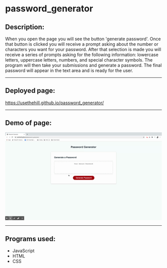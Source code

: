 # password_generator

## Description:

When you open the page you will see the button 'generate password'.  Once that button is clicked you will receive a prompt asking about the number or characters you want for your password.  After that selection is made you will receive a series of prompts asking for the following information: lowercase letters, uppercase letters, numbers, and special character symbols.  The program will then take your submissions and generate a password.  The final password will appear in the text area and is ready for the user.

---
## Deployed page:

 https://usethehill.github.io/password_generator/

---
## Demo of page:

![](Assets/mockup.gif)

---
## Programs used:

- JavaScript
- HTML
- CSS